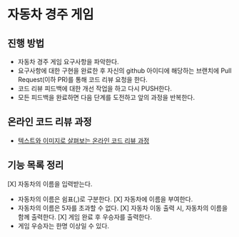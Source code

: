 # 자동차 경주 게임
## 진행 방법
* 자동차 경주 게임 요구사항을 파악한다.
* 요구사항에 대한 구현을 완료한 후 자신의 github 아이디에 해당하는 브랜치에 Pull Request(이하 PR)를 통해 코드 리뷰 요청을 한다.
* 코드 리뷰 피드백에 대한 개선 작업을 하고 다시 PUSH한다.
* 모든 피드백을 완료하면 다음 단계를 도전하고 앞의 과정을 반복한다.

## 온라인 코드 리뷰 과정
* [텍스트와 이미지로 살펴보는 온라인 코드 리뷰 과정](https://github.com/next-step/nextstep-docs/tree/master/codereview)

## 기능 목록 정리

[X] 자동차의 이름을 입력받는다.
 - 자동차의 이름은 쉼표(,)로 구분한다.
[X] 자동차에 이름을 부여한다.
 - 자동차의 이름은 5자를 초과할 수 없다.
[X] 자동차 이동 출력 시, 자동차의 이름을 함께 출력한다.
[X] 게임 완료 후 우승자를 출력한다.
 - 게임 우승자는 한명 이상일 수 있다.

